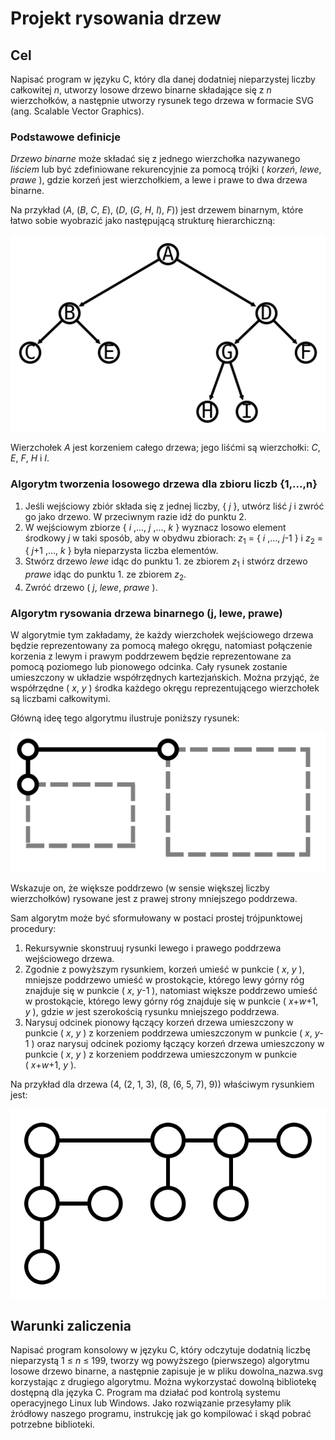 # Projekt rysowania drzew

## Cel

Napisać program w języku C, który dla danej dodatniej nieparzystej liczby całkowitej _n_, utworzy losowe drzewo binarne składające się z _n_ wierzchołków, a następnie utworzy rysunek tego drzewa w formacie SVG (ang. Scalable Vector Graphics).

### Podstawowe definicje

_Drzewo binarne_ może składać się z jednego wierzchołka nazywanego _liściem_ lub być zdefiniowane rekurencyjnie za pomocą trójki ( _korzeń_, _lewe_, _prawe_ ), gdzie korzeń jest wierzchołkiem, a lewe i prawe to dwa drzewa binarne.

Na przykład (_A_, (_B_, _C_, _E_), (_D_, (_G_, _H_, _I_), _F_)) jest drzewem binarnym, które łatwo sobie wyobrazić jako następującą strukturę hierarchiczną:

![Drzewo](drzewo.svg)

Wierzchołek _A_ jest korzeniem całego drzewa; jego liśćmi są wierzchołki: _C_, _E_, _F_, _H_ i _I_.

### Algorytm tworzenia losowego drzewa dla zbioru liczb {1,...,n}

1. Jeśli wejściowy zbiór składa się z jednej liczby, { _j_ }, utwórz liść _j_ i zwróć go jako drzewo. W przeciwnym razie idź do punktu 2.
2. W wejściowym zbiorze { _i_ ,..., _j_ ,..., _k_ } wyznacz losowo element środkowy _j_ w taki sposób, aby w obydwu zbiorach: _z_<sub>1</sub> = { _i_ ,..., _j_-1 } i _z_<sub>2</sub> = { _j_+1 ,..., _k_ } była nieparzysta liczba elementów.
3. Stwórz drzewo _lewe_ idąc do punktu 1. ze zbiorem _z_<sub>1</sub> i stwórz drzewo _prawe_ idąc do punktu 1. ze zbiorem _z_<sub>2</sub>.
4. Zwróć drzewo ( _j_, _lewe_, _prawe_ ).

### Algorytm rysowania drzewa binarnego (j, lewe, prawe)

W algorytmie tym zakładamy, że każdy wierzchołek wejściowego drzewa będzie reprezentowany za pomocą małego okręgu, natomiast połączenie korzenia z lewym i prawym poddrzewem będzie reprezentowane za pomocą poziomego lub pionowego odcinka. Cały rysunek zostanie umieszczony w układzie współrzędnych kartezjańskich. Można przyjąć, że współrzędne ( _x_, _y_ ) środka każdego okręgu reprezentującego wierzchołek są liczbami całkowitymi.

Główną ideę tego algorytmu ilustruje poniższy rysunek:

![HV-Model](hvmodel.svg)

Wskazuje on, że większe poddrzewo (w sensie większej liczby wierzchołków) rysowane jest z prawej strony mniejszego poddrzewa.

Sam algorytm może być sformułowany w postaci prostej trójpunktowej procedury:

1. Rekursywnie skonstruuj rysunki lewego i prawego poddrzewa wejściowego drzewa.
2. Zgodnie z powyższym rysunkiem, korzeń umieść w punkcie ( _x_, _y_ ), mniejsze poddrzewo umieść w prostokącie, którego lewy górny róg znajduje się w punkcie ( _x_, _y_-1 ), natomiast większe poddrzewo umieść w prostokącie, którego lewy górny róg znajduje się w punkcie ( _x_+_w_+1, _y_ ), gdzie _w_ jest szerokością rysunku mniejszego poddrzewa.
3. Narysuj odcinek pionowy łączący korzeń drzewa umieszczony w punkcie ( _x_, _y_ ) z korzeniem poddrzewa umieszczonym w punkcie ( _x_, _y_-1 ) oraz narysuj odcinek poziomy łączący korzeń drzewa umieszczony w punkcie ( _x_, _y_ ) z korzeniem poddrzewa umieszczonym w punkcie ( _x_+_w_+1, _y_ ).
 
Na przykład dla drzewa (4, (2, 1, 3), (8, (6, 5, 7), 9)) właściwym rysunkiem jest:

![HV-Tree](hvtree.svg)

## Warunki zaliczenia

Napisać program konsolowy w języku C, który odczytuje dodatnią liczbę nieparzystą 1 ≤ _n_ ≤ 199, tworzy wg powyższego (pierwszego) algorytmu losowe drzewo binarne, a następnie zapisuje je w pliku dowolna_nazwa.svg korzystając z drugiego algorytmu. Można wykorzystać dowolną bibliotekę dostępną dla języka C. Program ma działać pod kontrolą systemu operacyjnego Linux lub Windows. Jako rozwiązanie przesyłamy plik źródłowy naszego programu, instrukcję jak go kompilować i skąd pobrać potrzebne biblioteki. 
